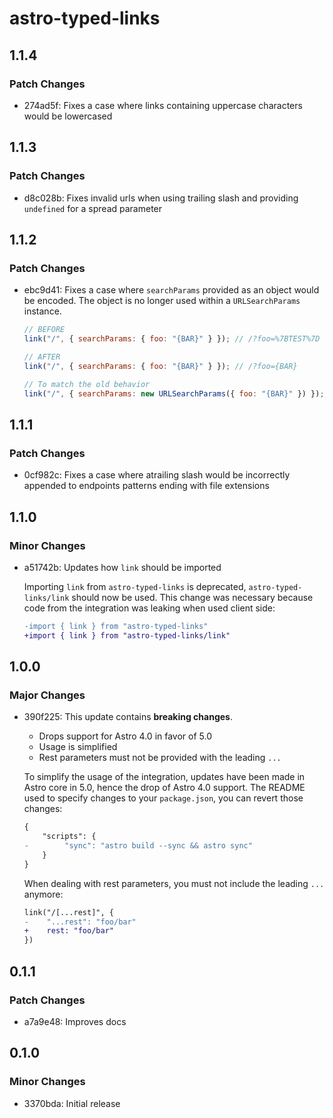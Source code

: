 # astro-typed-links

## 1.1.4

### Patch Changes

- 274ad5f: Fixes a case where links containing uppercase characters would be lowercased

## 1.1.3

### Patch Changes

- d8c028b: Fixes invalid urls when using trailing slash and providing `undefined` for a spread parameter

## 1.1.2

### Patch Changes

- ebc9d41: Fixes a case where `searchParams` provided as an object would be encoded. The object is no longer used within a `URLSearchParams` instance.

  ```js
  // BEFORE
  link("/", { searchParams: { foo: "{BAR}" } }); // /?foo=%7BTEST%7D

  // AFTER
  link("/", { searchParams: { foo: "{BAR}" } }); // /?foo={BAR}

  // To match the old behavior
  link("/", { searchParams: new URLSearchParams({ foo: "{BAR}" }) }); // /?foo=%7BTEST%7D
  ```

## 1.1.1

### Patch Changes

- 0cf982c: Fixes a case where atrailing slash would be incorrectly appended to endpoints patterns ending with file extensions

## 1.1.0

### Minor Changes

- a51742b: Updates how `link` should be imported

  Importing `link` from `astro-typed-links` is deprecated, `astro-typed-links/link` should now be used. This change was necessary because code from the integration was leaking when used client side:

  ```diff
  -import { link } from "astro-typed-links"
  +import { link } from "astro-typed-links/link"
  ```

## 1.0.0

### Major Changes

- 390f225: This update contains **breaking changes**.

  - Drops support for Astro 4.0 in favor of 5.0
  - Usage is simplified
  - Rest parameters must not be provided with the leading `...`

  To simplify the usage of the integration, updates have been made in Astro core in 5.0, hence the drop of Astro 4.0 support. The README used to specify changes to your `package.json`, you can revert those changes:

  ```diff
  {
      "scripts": {
  -        "sync": "astro build --sync && astro sync"
      }
  }
  ```

  When dealing with rest parameters, you must not include the leading `...` anymore:

  ```diff
  link("/[...rest]", {
  -    "...rest": "foo/bar"
  +    rest: "foo/bar"
  })
  ```

## 0.1.1

### Patch Changes

- a7a9e48: Improves docs

## 0.1.0

### Minor Changes

- 3370bda: Initial release
